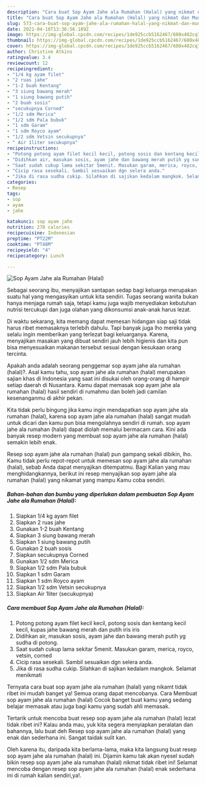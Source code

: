 ```yaml
---
description: "Cara buat Sop Ayam Jahe ala Rumahan (Halal) yang nikmat dan Mudah Dibuat"
title: "Cara buat Sop Ayam Jahe ala Rumahan (Halal) yang nikmat dan Mudah Dibuat"
slug: 573-cara-buat-sop-ayam-jahe-ala-rumahan-halal-yang-nikmat-dan-mudah-dibuat
date: 2021-04-16T13:36:56.189Z
image: https://img-global.cpcdn.com/recipes/1de925ccb5162467/680x482cq70/sop-ayam-jahe-ala-rumahan-halal-foto-resep-utama.jpg
thumbnail: https://img-global.cpcdn.com/recipes/1de925ccb5162467/680x482cq70/sop-ayam-jahe-ala-rumahan-halal-foto-resep-utama.jpg
cover: https://img-global.cpcdn.com/recipes/1de925ccb5162467/680x482cq70/sop-ayam-jahe-ala-rumahan-halal-foto-resep-utama.jpg
author: Christine Atkins
ratingvalue: 3.4
reviewcount: 12
recipeingredient:
- "1/4 kg ayam filet"
- "2 ruas jahe"
- "1-2 buah Kentang"
- "3 siung bawang merah"
- "1 siung bawang putih"
- "2 buah sosis"
- "secukupnya Corned"
- "1/2 sdm Merica"
- "1/2 sdm Pala bubuk"
- "1 sdm Garam"
- "1 sdm Royco ayam"
- "1/2 sdm Vetsin secukupnya"
- " Air 1liter secukupnya"
recipeinstructions:
- "Potong potong ayam filet kecil kecil, potong sosis dan kentang kecil kecil, kupas jahe bawang merah dan putih iris iris"
- "Didihkan air, masukan sosis, ayam jahe dan bawang merah putih yg sudha di potong."
- "Saat sudah cukup lama sekitar 5menit. Masukan garam, merica, royco, vetsin, corned"
- "Cicip rasa sesekali. Sambil sesuaikan dgn selera anda."
- "Jika di rasa sudha cukip. Silahkan di sajikan kedalam mangkok. Selamat menikmati"
categories:
- Resep
tags:
- sop
- ayam
- jahe

katakunci: sop ayam jahe 
nutrition: 278 calories
recipecuisine: Indonesian
preptime: "PT22M"
cooktime: "PT48M"
recipeyield: "4"
recipecategory: Lunch

---
```



![Sop Ayam Jahe ala Rumahan (Halal)](https://img-global.cpcdn.com/recipes/1de925ccb5162467/680x482cq70/sop-ayam-jahe-ala-rumahan-halal-foto-resep-utama.jpg)

Sebagai seorang ibu, menyajikan santapan sedap bagi keluarga merupakan suatu hal yang mengasyikan untuk kita sendiri. Tugas seorang  wanita bukan hanya menjaga rumah saja, tetapi kamu juga wajib menyediakan kebutuhan nutrisi tercukupi dan juga olahan yang dikonsumsi anak-anak harus lezat.

Di waktu  sekarang, kita memang dapat memesan hidangan siap saji tidak harus ribet memasaknya terlebih dahulu. Tapi banyak juga lho mereka yang selalu ingin memberikan yang terlezat bagi keluarganya. Karena, menyajikan masakan yang dibuat sendiri jauh lebih higienis dan kita pun bisa menyesuaikan makanan tersebut sesuai dengan kesukaan orang tercinta. 



Apakah anda adalah seorang penggemar sop ayam jahe ala rumahan (halal)?. Asal kamu tahu, sop ayam jahe ala rumahan (halal) merupakan sajian khas di Indonesia yang saat ini disukai oleh orang-orang di hampir setiap daerah di Nusantara. Kamu dapat memasak sop ayam jahe ala rumahan (halal) hasil sendiri di rumahmu dan boleh jadi camilan kesenanganmu di akhir pekan.

Kita tidak perlu bingung jika kamu ingin mendapatkan sop ayam jahe ala rumahan (halal), karena sop ayam jahe ala rumahan (halal) sangat mudah untuk dicari dan kamu pun bisa mengolahnya sendiri di rumah. sop ayam jahe ala rumahan (halal) dapat diolah memalui bermacam cara. Kini ada banyak resep modern yang membuat sop ayam jahe ala rumahan (halal) semakin lebih enak.

Resep sop ayam jahe ala rumahan (halal) pun gampang sekali dibikin, lho. Kamu tidak perlu repot-repot untuk memesan sop ayam jahe ala rumahan (halal), sebab Anda dapat menyajikan ditempatmu. Bagi Kalian yang mau menghidangkannya, berikut ini resep menyajikan sop ayam jahe ala rumahan (halal) yang nikamat yang mampu Kamu coba sendiri.

<!--inarticleads1-->

##### Bahan-bahan dan bumbu yang diperlukan dalam pembuatan Sop Ayam Jahe ala Rumahan (Halal):

1. Siapkan 1/4 kg ayam filet
1. Siapkan 2 ruas jahe
1. Gunakan 1-2 buah Kentang
1. Siapkan 3 siung bawang merah
1. Siapkan 1 siung bawang putih
1. Gunakan 2 buah sosis
1. Siapkan secukupnya Corned
1. Gunakan 1/2 sdm Merica
1. Siapkan 1/2 sdm Pala bubuk
1. Siapkan 1 sdm Garam
1. Siapkan 1 sdm Royco ayam
1. Siapkan 1/2 sdm Vetsin secukupnya
1. Siapkan  Air 1liter (secukupnya)




<!--inarticleads2-->

##### Cara membuat Sop Ayam Jahe ala Rumahan (Halal):

1. Potong potong ayam filet kecil kecil, potong sosis dan kentang kecil kecil, kupas jahe bawang merah dan putih iris iris
1. Didihkan air, masukan sosis, ayam jahe dan bawang merah putih yg sudha di potong.
1. Saat sudah cukup lama sekitar 5menit. Masukan garam, merica, royco, vetsin, corned
1. Cicip rasa sesekali. Sambil sesuaikan dgn selera anda.
1. Jika di rasa sudha cukip. Silahkan di sajikan kedalam mangkok. Selamat menikmati




Ternyata cara buat sop ayam jahe ala rumahan (halal) yang nikamt tidak ribet ini mudah banget ya! Semua orang dapat mencobanya. Cara Membuat sop ayam jahe ala rumahan (halal) Cocok banget buat kamu yang sedang belajar memasak atau juga bagi kamu yang sudah ahli memasak.

Tertarik untuk mencoba buat resep sop ayam jahe ala rumahan (halal) lezat tidak ribet ini? Kalau anda mau, yuk kita segera menyiapkan peralatan dan bahannya, lalu buat deh Resep sop ayam jahe ala rumahan (halal) yang enak dan sederhana ini. Sangat taidak sulit kan. 

Oleh karena itu, daripada kita berlama-lama, maka kita langsung buat resep sop ayam jahe ala rumahan (halal) ini. Dijamin kamu tak akan nyesel sudah bikin resep sop ayam jahe ala rumahan (halal) nikmat tidak ribet ini! Selamat mencoba dengan resep sop ayam jahe ala rumahan (halal) enak sederhana ini di rumah kalian sendiri,ya!.

